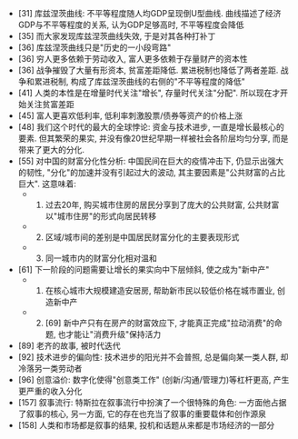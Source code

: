 - [31] 库兹涅茨曲线: 不平等程度随人均GDP呈现倒U型曲线. 曲线描述了经济GDP与不平等程度的关系, 认为GDP足够高时, 不平等程度会降低
- [35] 而大家发现库兹涅茨曲线失效, 于是对其各种打补丁
- [36] 库兹涅茨曲线只是"历史的一小段弯路"
- [36] 穷人更多依赖于劳动收入, 富人更多依赖于存量财产的资本性
- [36] 战争摧毁了大量有形资本, 贫富差距降低. 累进税制也降低了两者差距. 战争和累进税制, 构成了库兹涅茨曲线的右侧的"不平等程度的降低"
- [41] 人类的本性是在增量时代关注"增长", 存量时代关注"分配". 所以现在才开始关注贫富差距
- [45] 富人更喜欢低利率, 低利率刺激股票/债券等资产的价格上涨
- [48] 我们这个时代的最大的全球悖论: 资金与技术进步, 一直是增长最核心的要素. 但其繁荣的果实, 并没有像20世纪早期一样被社会各阶层均匀分享, 而是带来了更大的分化. 
- [55] 对中国的财富分化性分析: 中国民间在巨大的疫情冲击下, 仍显示出强大的韧性, "分化"的加速并没有引起过大的波动, 其主要因素是"公共财富的占比巨大". 这意味着: 
  - 1. 过去20年, 购买城市住房的居民分享到了庞大的公共财富, 公共财富以"城市住房"的形式向居民转移
  - 2. 区域/城市间的差别是中国居民财富分化的主要表现形式
  - 3. 同一城市内的财富分化相对温和
- [61] 下一阶段的问题需要让增长的果实向中下层倾斜, 使之成为"新中产"
  - 1. 在核心城市大规模建造安居房, 帮助新市民以较低价格在城市置业, 创造新中产
  - 2. [69] 新中产只有在房产的财富效应下, 才能真正完成"拉动消费"的命题, 也才能让"消费升级"保持活力
- [89] 老齐的故事, 被时代迭代
- [92] 技术进步的偏向性: 技术进步的阳光并不会普照, 总是偏向某一类人群, 却冷落另一类劳动者
- [96] 创意溢价: 数字化使得"创意类工作" (创新/沟通/管理力)等杠杆更高, 产生更严重的收入分化
- [157] 叙事流行: 特斯拉在叙事流行中扮演了一个很特殊的角色: 一方面他占据了叙事的核心, 另一方面, 它的存在也充当了叙事的重要载体和创作源泉
- [158] 人类和市场都是叙事的结果, 投机和话题从来都是市场经济的一部分
